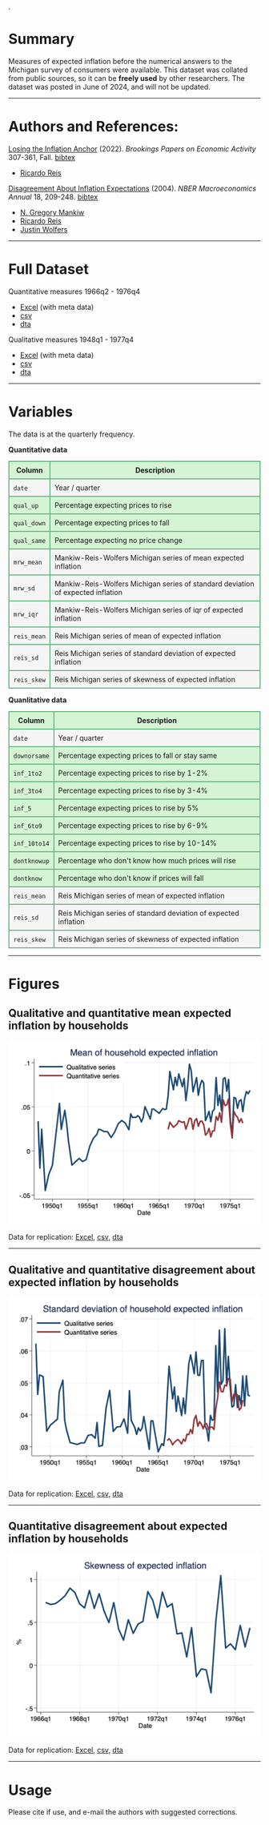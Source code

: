 .
# Summary
Measures of expected inflation before the numerical answers to the Michigan survey of consumers were available. This dataset was collated from public sources, so it can be **freely used** by other researchers. The dataset was posted in June of 2024, and will not be updated.

---

# Authors and References:
[Losing the Inflation Anchor](https://personal.lse.ac.uk/reisr/papers/22-loseanchor.pdf) (2022). *Brookings Papers on Economic Activity* 307-361, Fall.
[bibtex](https://personal.lse.ac.uk/reisr/papers/22-loseanchor-bib.bib)
- [Ricardo Reis](https://www.r2rsquared.com/)

[Disagreement About Inflation Expectations](https://personal.lse.ac.uk/reisr/papers/04-disagree.pdf) (2004). *NBER Macroeconomics Annual* 18, 209-248.
[bibtex](https://personal.lse.ac.uk/reisr/papers/04-FPRdisagree-bib.bib)
- [N. Gregory Mankiw](https://scholar.harvard.edu/mankiw/home)
- [Ricardo Reis](https://www.r2rsquared.com/)
- [Justin Wolfers](https://fordschool.umich.edu/faculty/justin-wolfers)

---

# Full Dataset
Quantitative measures 1966q2 - 1976q4
- [Excel](MSCquant.xlsx) (with meta data)
- [csv](MSCquant.csv)
- [dta](MSCquant.dta)

Qualitative measures 1948q1 - 1977q4
- [Excel](MSCqual.xlsx) (with meta data)
- [csv](MSCqual.csv)
- [dta](MSCqual.dta)

---

# Variables
The data is at the quarterly frequency.

**Quantitative data**
<table>
  <tr style="background-color: #d4f4d3;">
    <th style="border: 2px solid #68b684; padding: 8px;">Column</th>
    <th style="border: 2px solid #68b684; padding: 8px;">Description</th>
  </tr>
  <tr style="background-color: #f5f5f5;">
    <td style="border: 2px solid #68b684; padding: 8px;"><code>date</code></td>
    <td style="border: 2px solid #68b684; padding: 8px;">Year / quarter</td>
  </tr>
  <tr style="background-color: #d4f4d3;">
    <td style="border: 2px solid #68b684; padding: 8px;"><code>qual_up</code></td>
    <td style="border: 2px solid #68b684; padding: 8px;">Percentage expecting prices to rise</td>
  </tr>
  <tr style="background-color: #d4f4d3;">
    <td style="border: 2px solid #68b684; padding: 8px;"><code>qual_down</code></td>
    <td style="border: 2px solid #68b684; padding: 8px;">Percentage expecting prices to fall</td>
  </tr>
  <tr style="background-color: #d4f4d3;">
    <td style="border: 2px solid #68b684; padding: 8px;"><code>qual_same</code></td>
    <td style="border: 2px solid #68b684; padding: 8px;">Percentage expecting no price change</td>
  </tr>
  <tr style="background-color: #f5f5f5;">
    <td style="border: 2px solid #68b684; padding: 8px;"><code>mrw_mean</code></td>
    <td style="border: 2px solid #68b684; padding: 8px;">Mankiw-Reis-Wolfers Michigan series of mean expected inflation</td>
  </tr>
  <tr style="background-color: #f5f5f5;">
    <td style="border: 2px solid #68b684; padding: 8px;"><code>mrw_sd</code></td>
    <td style="border: 2px solid #68b684; padding: 8px;">Mankiw-Reis-Wolfers Michigan series of standard deviation of expected inflation</td>
  </tr>
  <tr style="background-color: #f5f5f5;">
    <td style="border: 2px solid #68b684; padding: 8px;"><code>mrw_iqr</code></td>
    <td style="border: 2px solid #68b684; padding: 8px;">Mankiw-Reis-Wolfers Michigan series of iqr of expected inflation</td>
  </tr>
  <tr style="background-color: #f5f5f5;">
    <td style="border: 2px solid #68b684; padding: 8px;"><code>reis_mean</code></td>
    <td style="border: 2px solid #68b684; padding: 8px;">Reis Michigan series of mean of expected inflation</td>
  </tr>
  <tr style="background-color: #f5f5f5;">
    <td style="border: 2px solid #68b684; padding: 8px;"><code>reis_sd</code></td>
    <td style="border: 2px solid #68b684; padding: 8px;">Reis Michigan series of standard deviation of expected inflation</td>
  </tr>
  <tr style="background-color: #f5f5f5;">
    <td style="border: 2px solid #68b684; padding: 8px;"><code>reis_skew</code></td>
    <td style="border: 2px solid #68b684; padding: 8px;">Reis Michigan series of skewness of expected inflation</td>
  </tr>
</table>

**Quanlitative data**
<table>
  <tr style="background-color: #d4f4d3;">
    <th style="border: 2px solid #68b684; padding: 8px;">Column</th>
    <th style="border: 2px solid #68b684; padding: 8px;">Description</th>
  </tr>
  <tr style="background-color: #f5f5f5;">
    <td style="border: 2px solid #68b684; padding: 8px;"><code>date</code></td>
    <td style="border: 2px solid #68b684; padding: 8px;">Year / quarter</td>
  </tr>
  <tr style="background-color: #d4f4d3;">
    <td style="border: 2px solid #68b684; padding: 8px;"><code>downorsame</code></td>
    <td style="border: 2px solid #68b684; padding: 8px;">Percentage expecting prices to fall or stay same</td>
  </tr>
  <tr style="background-color: #d4f4d3;">
    <td style="border: 2px solid #68b684; padding: 8px;"><code>inf_1to2</code></td>
    <td style="border: 2px solid #68b684; padding: 8px;">Percentage expecting prices to rise by 1-2%</td>
  </tr>
  <tr style="background-color: #d4f4d3;">
    <td style="border: 2px solid #68b684; padding: 8px;"><code>inf_3to4</code></td>
    <td style="border: 2px solid #68b684; padding: 8px;">Percentage expecting prices to rise by 3-4%</td>
  </tr>
  <tr style="background-color: #d4f4d3;">
    <td style="border: 2px solid #68b684; padding: 8px;"><code>inf_5</code></td>
    <td style="border: 2px solid #68b684; padding: 8px;">Percentage expecting prices to rise by 5%</td>
  </tr>
  <tr style="background-color: #d4f4d3;">
    <td style="border: 2px solid #68b684; padding: 8px;"><code>inf_6to9</code></td>
    <td style="border: 2px solid #68b684; padding: 8px;">Percentage expecting prices to rise by 6-9%</td>
  </tr>
  <tr style="background-color: #d4f4d3;">
    <td style="border: 2px solid #68b684; padding: 8px;"><code>inf_10to14</code></td>
    <td style="border: 2px solid #68b684; padding: 8px;">Percentage expecting prices to rise by 10-14%</td>
  </tr>
  <tr style="background-color: #d4f4d3;">
    <td style="border: 2px solid #68b684; padding: 8px;"><code>dontknowup</code></td>
    <td style="border: 2px solid #68b684; padding: 8px;">Percentage who don't know how much prices will rise</td>
  </tr>
  <tr style="background-color: #d4f4d3;">
    <td style="border: 2px solid #68b684; padding: 8px;"><code>dontknow</code></td>
    <td style="border: 2px solid #68b684; padding: 8px;">Percentage who don't know if prices will fall</td>
  </tr>
  <tr style="background-color: #f5f5f5;">
    <td style="border: 2px solid #68b684; padding: 8px;"><code>reis_mean</code></td>
    <td style="border: 2px solid #68b684; padding: 8px;">Reis Michigan series of mean of expected inflation</td>
  </tr>
  <tr style="background-color: #f5f5f5;">
    <td style="border: 2px solid #68b684; padding: 8px;"><code>reis_sd</code></td>
    <td style="border: 2px solid #68b684; padding: 8px;">Reis Michigan series of standard deviation of expected inflation</td>
  </tr>
  <tr style="background-color: #f5f5f5;">
    <td style="border: 2px solid #68b684; padding: 8px;"><code>reis_skew</code></td>
    <td style="border: 2px solid #68b684; padding: 8px;">Reis Michigan series of skewness of expected inflation</td>
  </tr>
</table>

---

# Figures

## Qualitative and quantitative mean expected inflation by households
![Description of the image](mrw_mean.png)

Data for replication: [Excel](mrw_mean.xls), [csv](mrw_mean.csv), [dta](mrw_mean.dta) 

---

## Qualitative and quantitative disagreement about expected inflation by households
![Description of the image](mrw_sd.png)

Data for replication: [Excel](mrw_sd.xls), [csv](mrw_sd.csv), [dta](mrw_sd.dta) 

---

## Quantitative disagreement about expected inflation by households
![Description of the image](reis_skew.png)

Data for replication: [Excel](reis_skew.xls), [csv](reis_skew.csv), [dta](reis_skew.dta) 

---

# Usage
Please cite if use, and e-mail the authors with suggested corrections.


